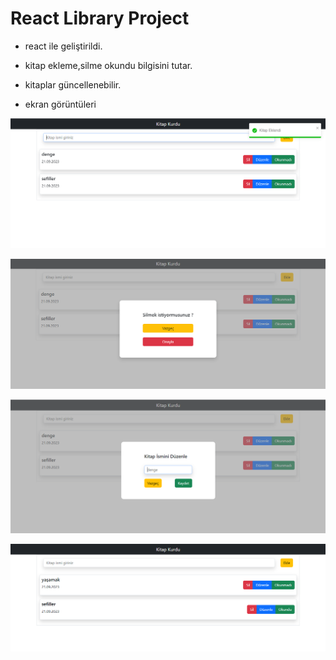# React Library Project
- react ile geliştirildi.
- kitap ekleme,silme okundu bilgisini tutar.
- kitaplar güncellenebilir.

- ekran görüntüleri

![](./src/assets/1.png)

![](./src/assets/2.png)

![](./src/assets/3.png)

![](./src/assets/4.png)
